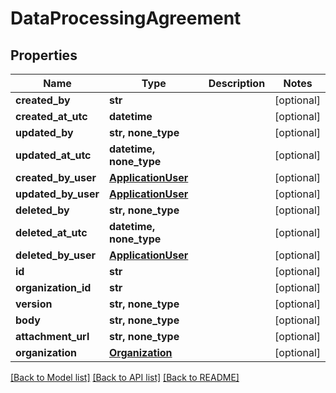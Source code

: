 # DataProcessingAgreement


## Properties
Name | Type | Description | Notes
------------ | ------------- | ------------- | -------------
**created_by** | **str** |  | [optional] 
**created_at_utc** | **datetime** |  | [optional] 
**updated_by** | **str, none_type** |  | [optional] 
**updated_at_utc** | **datetime, none_type** |  | [optional] 
**created_by_user** | [**ApplicationUser**](ApplicationUser.md) |  | [optional] 
**updated_by_user** | [**ApplicationUser**](ApplicationUser.md) |  | [optional] 
**deleted_by** | **str, none_type** |  | [optional] 
**deleted_at_utc** | **datetime, none_type** |  | [optional] 
**deleted_by_user** | [**ApplicationUser**](ApplicationUser.md) |  | [optional] 
**id** | **str** |  | [optional] 
**organization_id** | **str** |  | [optional] 
**version** | **str, none_type** |  | [optional] 
**body** | **str, none_type** |  | [optional] 
**attachment_url** | **str, none_type** |  | [optional] 
**organization** | [**Organization**](Organization.md) |  | [optional] 

[[Back to Model list]](../README.md#documentation-for-models) [[Back to API list]](../README.md#documentation-for-api-endpoints) [[Back to README]](../README.md)


